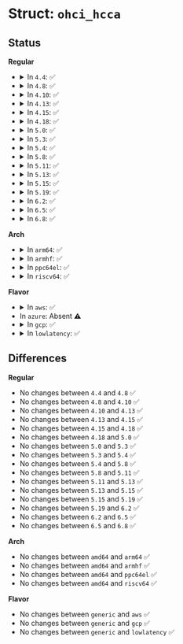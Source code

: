 # Struct: <code>ohci_hcca</code>

## Status
<b>Regular</b>
<ul>
<li>
<details>
<summary>In <code>4.4</code>: ✅</summary>

```c
struct ohci_hcca {
    __hc32 int_table[32];
    __hc32 frame_no;
    __hc32 done_head;
    u8 reserved_for_hc[116];
    u8 what[4];
};
```
</details>
</li>
<li>
<details>
<summary>In <code>4.8</code>: ✅</summary>

```c
struct ohci_hcca {
    __hc32 int_table[32];
    __hc32 frame_no;
    __hc32 done_head;
    u8 reserved_for_hc[116];
    u8 what[4];
};
```
</details>
</li>
<li>
<details>
<summary>In <code>4.10</code>: ✅</summary>

```c
struct ohci_hcca {
    __hc32 int_table[32];
    __hc32 frame_no;
    __hc32 done_head;
    u8 reserved_for_hc[116];
    u8 what[4];
};
```
</details>
</li>
<li>
<details>
<summary>In <code>4.13</code>: ✅</summary>

```c
struct ohci_hcca {
    __hc32 int_table[32];
    __hc32 frame_no;
    __hc32 done_head;
    u8 reserved_for_hc[116];
    u8 what[4];
};
```
</details>
</li>
<li>
<details>
<summary>In <code>4.15</code>: ✅</summary>

```c
struct ohci_hcca {
    __hc32 int_table[32];
    __hc32 frame_no;
    __hc32 done_head;
    u8 reserved_for_hc[116];
    u8 what[4];
};
```
</details>
</li>
<li>
<details>
<summary>In <code>4.18</code>: ✅</summary>

```c
struct ohci_hcca {
    __hc32 int_table[32];
    __hc32 frame_no;
    __hc32 done_head;
    u8 reserved_for_hc[116];
    u8 what[4];
};
```
</details>
</li>
<li>
<details>
<summary>In <code>5.0</code>: ✅</summary>

```c
struct ohci_hcca {
    __hc32 int_table[32];
    __hc32 frame_no;
    __hc32 done_head;
    u8 reserved_for_hc[116];
    u8 what[4];
};
```
</details>
</li>
<li>
<details>
<summary>In <code>5.3</code>: ✅</summary>

```c
struct ohci_hcca {
    __hc32 int_table[32];
    __hc32 frame_no;
    __hc32 done_head;
    u8 reserved_for_hc[116];
    u8 what[4];
};
```
</details>
</li>
<li>
<details>
<summary>In <code>5.4</code>: ✅</summary>

```c
struct ohci_hcca {
    __hc32 int_table[32];
    __hc32 frame_no;
    __hc32 done_head;
    u8 reserved_for_hc[116];
    u8 what[4];
};
```
</details>
</li>
<li>
<details>
<summary>In <code>5.8</code>: ✅</summary>

```c
struct ohci_hcca {
    __hc32 int_table[32];
    __hc32 frame_no;
    __hc32 done_head;
    u8 reserved_for_hc[116];
    u8 what[4];
};
```
</details>
</li>
<li>
<details>
<summary>In <code>5.11</code>: ✅</summary>

```c
struct ohci_hcca {
    __hc32 int_table[32];
    __hc32 frame_no;
    __hc32 done_head;
    u8 reserved_for_hc[116];
    u8 what[4];
};
```
</details>
</li>
<li>
<details>
<summary>In <code>5.13</code>: ✅</summary>

```c
struct ohci_hcca {
    __hc32 int_table[32];
    __hc32 frame_no;
    __hc32 done_head;
    u8 reserved_for_hc[116];
    u8 what[4];
};
```
</details>
</li>
<li>
<details>
<summary>In <code>5.15</code>: ✅</summary>

```c
struct ohci_hcca {
    __hc32 int_table[32];
    __hc32 frame_no;
    __hc32 done_head;
    u8 reserved_for_hc[116];
    u8 what[4];
};
```
</details>
</li>
<li>
<details>
<summary>In <code>5.19</code>: ✅</summary>

```c
struct ohci_hcca {
    __hc32 int_table[32];
    __hc32 frame_no;
    __hc32 done_head;
    u8 reserved_for_hc[116];
    u8 what[4];
};
```
</details>
</li>
<li>
<details>
<summary>In <code>6.2</code>: ✅</summary>

```c
struct ohci_hcca {
    __hc32 int_table[32];
    __hc32 frame_no;
    __hc32 done_head;
    u8 reserved_for_hc[116];
    u8 what[4];
};
```
</details>
</li>
<li>
<details>
<summary>In <code>6.5</code>: ✅</summary>

```c
struct ohci_hcca {
    __hc32 int_table[32];
    __hc32 frame_no;
    __hc32 done_head;
    u8 reserved_for_hc[116];
    u8 what[4];
};
```
</details>
</li>
<li>
<details>
<summary>In <code>6.8</code>: ✅</summary>

```c
struct ohci_hcca {
    __hc32 int_table[32];
    __hc32 frame_no;
    __hc32 done_head;
    u8 reserved_for_hc[116];
    u8 what[4];
};
```
</details>
</li>
</ul>
<b>Arch</b>
<ul>
<li>
<details>
<summary>In <code>arm64</code>: ✅</summary>

```c
struct ohci_hcca {
    __hc32 int_table[32];
    __hc32 frame_no;
    __hc32 done_head;
    u8 reserved_for_hc[116];
    u8 what[4];
};
```
</details>
</li>
<li>
<details>
<summary>In <code>armhf</code>: ✅</summary>

```c
struct ohci_hcca {
    __hc32 int_table[32];
    __hc32 frame_no;
    __hc32 done_head;
    u8 reserved_for_hc[116];
    u8 what[4];
};
```
</details>
</li>
<li>
<details>
<summary>In <code>ppc64el</code>: ✅</summary>

```c
struct ohci_hcca {
    __hc32 int_table[32];
    __hc32 frame_no;
    __hc32 done_head;
    u8 reserved_for_hc[116];
    u8 what[4];
};
```
</details>
</li>
<li>
<details>
<summary>In <code>riscv64</code>: ✅</summary>

```c
struct ohci_hcca {
    __hc32 int_table[32];
    __hc32 frame_no;
    __hc32 done_head;
    u8 reserved_for_hc[116];
    u8 what[4];
};
```
</details>
</li>
</ul>
<b>Flavor</b>
<ul>
<li>
<details>
<summary>In <code>aws</code>: ✅</summary>

```c
struct ohci_hcca {
    __hc32 int_table[32];
    __hc32 frame_no;
    __hc32 done_head;
    u8 reserved_for_hc[116];
    u8 what[4];
};
```
</details>
</li>
<li>
In <code>azure</code>: Absent ⚠️
</li>
<li>
<details>
<summary>In <code>gcp</code>: ✅</summary>

```c
struct ohci_hcca {
    __hc32 int_table[32];
    __hc32 frame_no;
    __hc32 done_head;
    u8 reserved_for_hc[116];
    u8 what[4];
};
```
</details>
</li>
<li>
<details>
<summary>In <code>lowlatency</code>: ✅</summary>

```c
struct ohci_hcca {
    __hc32 int_table[32];
    __hc32 frame_no;
    __hc32 done_head;
    u8 reserved_for_hc[116];
    u8 what[4];
};
```
</details>
</li>
</ul>

## Differences
<b>Regular</b>
<ul>
<li>
No changes between <code>4.4</code> and <code>4.8</code> ✅
</li>
<li>
No changes between <code>4.8</code> and <code>4.10</code> ✅
</li>
<li>
No changes between <code>4.10</code> and <code>4.13</code> ✅
</li>
<li>
No changes between <code>4.13</code> and <code>4.15</code> ✅
</li>
<li>
No changes between <code>4.15</code> and <code>4.18</code> ✅
</li>
<li>
No changes between <code>4.18</code> and <code>5.0</code> ✅
</li>
<li>
No changes between <code>5.0</code> and <code>5.3</code> ✅
</li>
<li>
No changes between <code>5.3</code> and <code>5.4</code> ✅
</li>
<li>
No changes between <code>5.4</code> and <code>5.8</code> ✅
</li>
<li>
No changes between <code>5.8</code> and <code>5.11</code> ✅
</li>
<li>
No changes between <code>5.11</code> and <code>5.13</code> ✅
</li>
<li>
No changes between <code>5.13</code> and <code>5.15</code> ✅
</li>
<li>
No changes between <code>5.15</code> and <code>5.19</code> ✅
</li>
<li>
No changes between <code>5.19</code> and <code>6.2</code> ✅
</li>
<li>
No changes between <code>6.2</code> and <code>6.5</code> ✅
</li>
<li>
No changes between <code>6.5</code> and <code>6.8</code> ✅
</li>
</ul>
<b>Arch</b>
<ul>
<li>
No changes between <code>amd64</code> and <code>arm64</code> ✅
</li>
<li>
No changes between <code>amd64</code> and <code>armhf</code> ✅
</li>
<li>
No changes between <code>amd64</code> and <code>ppc64el</code> ✅
</li>
<li>
No changes between <code>amd64</code> and <code>riscv64</code> ✅
</li>
</ul>
<b>Flavor</b>
<ul>
<li>
No changes between <code>generic</code> and <code>aws</code> ✅
</li>
<li>
No changes between <code>generic</code> and <code>gcp</code> ✅
</li>
<li>
No changes between <code>generic</code> and <code>lowlatency</code> ✅
</li>
</ul>
